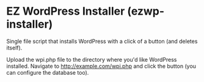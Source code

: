 EZ WordPress Installer (ezwp-installer)
==============

Single file script that installs WordPress with a click of a button (and deletes itself).

Upload the wpi.php file to the directory where you'd like WordPress installed.  Navigate to http://example.com/wpi.php and click the button (you can configure the database too).
